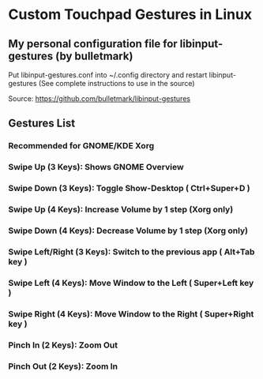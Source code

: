 # Custom Touchpad Gestures in Linux
## My personal configuration file for libinput-gestures (by bulletmark)
Put libinput-gestures.conf into ~/.config directory and restart libinput-gestures (See complete instructions to use in the source)

Source: https://github.com/bulletmark/libinput-gestures

## Gestures List
### Recommended for GNOME/KDE Xorg
### Swipe Up (3 Keys): Shows GNOME Overview
###  Swipe Down (3 Keys): Toggle Show-Desktop ( Ctrl+Super+D )
###  Swipe Up (4 Keys): Increase Volume by 1 step (Xorg only)
###  Swipe Down (4 Keys): Decrease Volume by 1 step (Xorg only)
###  Swipe Left/Right (3 Keys): Switch to the previous app ( Alt+Tab key )
###  Swipe Left (4 Keys): Move Window to the Left ( Super+Left key )
###  Swipe Right (4 Keys): Move Window to the Right ( Super+Right key )

###  Pinch In (2 Keys): Zoom Out
###  Pinch Out (2 Keys): Zoom In
